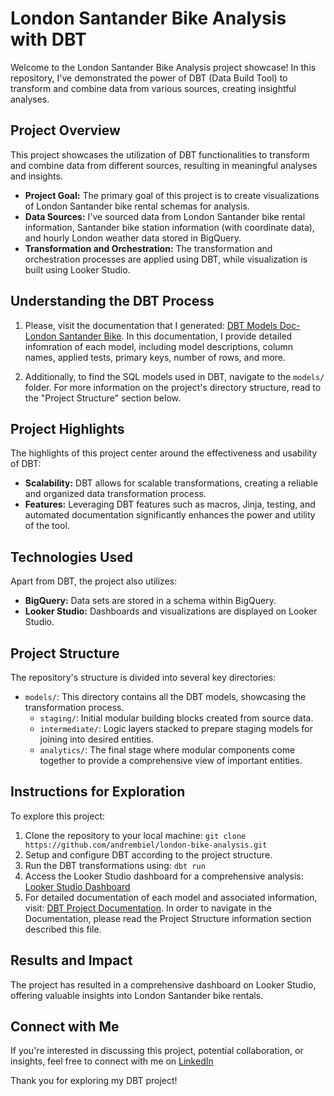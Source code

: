 # London Santander Bike Analysis with DBT

Welcome to the London Santander Bike Analysis project showcase! In this repository, I've demonstrated the power of DBT (Data Build Tool) to transform and combine data from various sources, creating insightful analyses.

## Project Overview

This project showcases the utilization of DBT functionalities to transform and combine data from different sources, resulting in meaningful analyses and insights.

- **Project Goal:** The primary goal of this project is to create visualizations of London Santander bike rental schemas for analysis.
- **Data Sources:** I've sourced data from London Santander bike rental information, Santander bike station information (with coordinate data), and hourly London weather data stored in BigQuery.
- **Transformation and Orchestration:** The transformation and orchestration processes are applied using DBT, while visualization is built using Looker Studio.
## Understanding the DBT Process 

1. Please, visit the documentation that I generated: [DBT Models Doc-London Santander Bike](https://cloud.getdbt.com/accounts/189633/develop/3848704/docs/index.html#!/overview/my_new_project). In this documentation, I provide detailed infomration of each model, including model descriptions, column names, applied tests, primary keys, number of rows, and more.

2. Additionally, to find the SQL models used in DBT, navigate to the `models/` folder. For more information on the project's directory structure, read to the "Project Structure" section below.


## Project Highlights

The highlights of this project center around the effectiveness and usability of DBT:

- **Scalability:** DBT allows for scalable transformations, creating a reliable and organized data transformation process.
- **Features:** Leveraging DBT features such as macros, Jinja, testing, and automated documentation significantly enhances the power and utility of the tool.

## Technologies Used

Apart from DBT, the project also utilizes:

- **BigQuery:** Data sets are stored in a schema within BigQuery.
- **Looker Studio:** Dashboards and visualizations are displayed on Looker Studio.

## Project Structure

The repository's structure is divided into several key directories:

- `models/`: This directory contains all the DBT models, showcasing the transformation process.
  - `staging/`: Initial modular building blocks created from source data.
  - `intermediate/`: Logic layers stacked to prepare staging models for joining into desired entities.
  - `analytics/`: The final stage where modular components come together to provide a comprehensive view of important entities.

## Instructions for Exploration

To explore this project:

1. Clone the repository to your local machine: `git clone https://github.com/andrembiel/london-bike-analysis.git`
2. Setup and configure DBT according to the project structure.
3. Run the DBT transformations using: `dbt run`
4. Access the Looker Studio dashboard for a comprehensive analysis: [Looker Studio Dashboard](https://lookerstudio.google.com/reporting/0184bfa0-6ac0-4136-9843-bb980539370c)
5. For detailed documentation of each model and associated information, visit: [DBT Project Documentation](https://cloud.getdbt.com/accounts/189633/develop/3848704/docs/index.html#!/overview/my_new_project). In order to navigate in the Documentation, please read the Project Structure information section described this file.

## Results and Impact

The project has resulted in a comprehensive dashboard on Looker Studio, offering valuable insights into London Santander bike rentals.

## Connect with Me

If you're interested in discussing this project, potential collaboration, or insights, feel free to connect with me on [LinkedIn](https://www.linkedin.com/in/andrembiel)

Thank you for exploring my DBT project!
